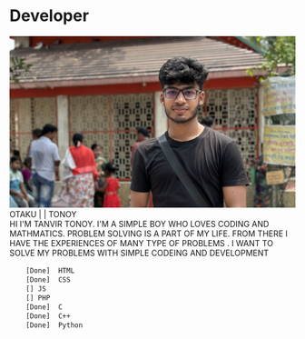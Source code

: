 # Developer
<img src="Tanvir.jpg">
OTAKU | | TONOY <BR>
HI I'M TANVIR TONOY. I'M A SIMPLE BOY WHO LOVES CODING AND MATHMATICS. PROBLEM SOLVING IS A PART OF MY LIFE. FROM THERE I HAVE THE EXPERIENCES OF MANY TYPE OF PROBLEMS . I WANT TO SOLVE MY PROBLEMS WITH SIMPLE CODEING AND DEVELOPMENT

```
    [Done]  HTML
    [Done]  CSS
    [] JS
    [] PHP
    [Done]  C
    [Done]  C++
    [Done]  Python
```